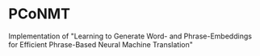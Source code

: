 # PCoNMT
Implementation of "Learning to Generate Word- and Phrase-Embeddings for Efficient Phrase-Based Neural Machine Translation"
